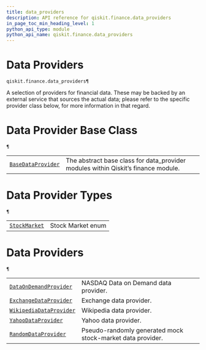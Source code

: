 ```yaml
---
title: data_providers
description: API reference for qiskit.finance.data_providers
in_page_toc_min_heading_level: 1
python_api_type: module
python_api_name: qiskit.finance.data_providers
---
```


<span id="module-qiskit.finance.data_providers" />

<span id="qiskit-finance-data-providers" />

<span id="data-providers-qiskit-finance-data-providers" />

# Data Providers

<span id="module-qiskit.finance.data_providers" />

`qiskit.finance.data_providers¶`

A selection of providers for financial data. These may be backed by an external service that sources the actual data; please refer to the specific provider class below, for more information in that regard.

# Data Provider Base Class

<span id="module-qiskit.finance.data_providers" />

`¶`

|                                                                                                                                                                      |                                                                                    |
| -------------------------------------------------------------------------------------------------------------------------------------------------------------------- | ---------------------------------------------------------------------------------- |
| [`BaseDataProvider`](qiskit.finance.data_providers.BaseDataProvider#qiskit.finance.data_providers.BaseDataProvider "qiskit.finance.data_providers.BaseDataProvider") | The abstract base class for data\_provider modules within Qiskit’s finance module. |

# Data Provider Types

<span id="module-qiskit.finance.data_providers" />

`¶`

|                                                                                                                                                  |                   |
| ------------------------------------------------------------------------------------------------------------------------------------------------ | ----------------- |
| [`StockMarket`](qiskit.finance.data_providers.StockMarket#qiskit.finance.data_providers.StockMarket "qiskit.finance.data_providers.StockMarket") | Stock Market enum |

# Data Providers

<span id="module-qiskit.finance.data_providers" />

`¶`

|                                                                                                                                                                                          |                                                            |
| ---------------------------------------------------------------------------------------------------------------------------------------------------------------------------------------- | ---------------------------------------------------------- |
| [`DataOnDemandProvider`](qiskit.finance.data_providers.DataOnDemandProvider#qiskit.finance.data_providers.DataOnDemandProvider "qiskit.finance.data_providers.DataOnDemandProvider")     | NASDAQ Data on Demand data provider.                       |
| [`ExchangeDataProvider`](qiskit.finance.data_providers.ExchangeDataProvider#qiskit.finance.data_providers.ExchangeDataProvider "qiskit.finance.data_providers.ExchangeDataProvider")     | Exchange data provider.                                    |
| [`WikipediaDataProvider`](qiskit.finance.data_providers.WikipediaDataProvider#qiskit.finance.data_providers.WikipediaDataProvider "qiskit.finance.data_providers.WikipediaDataProvider") | Wikipedia data provider.                                   |
| [`YahooDataProvider`](qiskit.finance.data_providers.YahooDataProvider#qiskit.finance.data_providers.YahooDataProvider "qiskit.finance.data_providers.YahooDataProvider")                 | Yahoo data provider.                                       |
| [`RandomDataProvider`](qiskit.finance.data_providers.RandomDataProvider#qiskit.finance.data_providers.RandomDataProvider "qiskit.finance.data_providers.RandomDataProvider")             | Pseudo-randomly generated mock stock-market data provider. |

